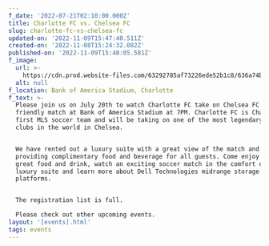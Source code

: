 ```yaml
---
f_date: '2022-07-21T02:10:00.000Z'
title: Charlotte FC vs. Chelsea FC
slug: charlotte-fc-vs-chelsea-fc
updated-on: '2022-11-09T15:47:40.511Z'
created-on: '2022-11-08T15:24:32.082Z'
published-on: '2022-11-09T15:48:05.581Z'
f_image:
  url: >-
    https://cdn.prod.website-files.com/63292785af73226ede52b1c8/636a74bdbdee08b80e1f0a65_62bddd8fbce5bd52448f82c7_bank-of-america-redesign-event-01.avif
  alt: null
f_location: Bank of America Stadium, Charlotte
f_text: >-
  Please join us on July 20th to watch Charlotte FC take on Chelsea FC in a
  friendly match at Bank of America Stadium at 7PM. Charlotte FC is Charlotte's
  first MLS soccer team and will be taking on one of the most legendary soccer
  clubs in the world in Chelsea.


  We have rented out a luxury suite with a great view of the match and will be
  providing complimentary food and beverage for all guests. Come enjoy some
  great food and drink, watch an exciting soccer match in the comfort of a
  luxury suite and learn more about Dell Technologies midrange storage
  platforms.


  The registration list is full.  

  Please check out other upcoming events.
layout: '[events].html'
tags: events
---
```



